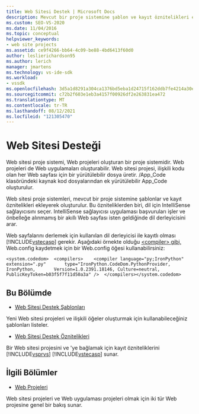 ```yaml
---
title: Web Sitesi Destek | Microsoft Docs
description: Mevcut bir proje sistemine şablon ve kayıt öznitelikleri ekleyerek oluşturulan web sitesi proje sistemleri hakkında bilgi alın.
ms.custom: SEO-VS-2020
ms.date: 11/04/2016
ms.topic: conceptual
helpviewer_keywords:
- web site projects
ms.assetid: ce9f4266-bb64-4c09-be88-4bd6413f60d0
author: leslierichardson95
ms.author: lerich
manager: jmartens
ms.technology: vs-ide-sdk
ms.workload:
- vssdk
ms.openlocfilehash: 3d5a1d8291a304ca1376bd5eba1d24715f162ddb7fe4214a30e48ed663cf5417
ms.sourcegitcommit: c72b2f603e1eb3a4157f00926df2e263831ea472
ms.translationtype: MT
ms.contentlocale: tr-TR
ms.lasthandoff: 08/12/2021
ms.locfileid: "121305470"
---
```

# <a name="web-site-support"></a>Web Sitesi Desteği
Web sitesi proje sistemi, Web projeleri oluşturan bir proje sistemidir. Web projeleri de Web uygulamaları oluşturabilir. Web sitesi projesi, ilişkili kodu olan her Web sayfası için bir yürütülebilir dosya üretir. /App_Code klasöründeki kaynak kod dosyalarından ek yürütülebilir App_Code oluşturulur.

 Web sitesi proje sistemleri, mevcut bir proje sistemine şablonlar ve kayıt öznitelikleri ekleyerek oluşturulur. Bu özniteliklerden biri, dil için IntelliSense sağlayıcısını seçer. IntelliSense sağlayıcısı uygulaması başvuruları işler ve önbelleğe alınmamış bir akıllı Web sayfası isten geldiğinde dil derleyicisini arar.

 Web sayfalarını derlemek için kullanılan dil derleyicisi ile kayıtlı olması [!INCLUDE[vstecasp](../../code-quality/includes/vstecasp_md.md)] gerekir. Aşağıdaki örnekte olduğu [ \<compiler> gibi,](/dotnet/framework/configure-apps/file-schema/compiler/compiler-element) Web.config kaydetmek için bir Web.config öğesi kullanabilirsiniz:

```
<system.codedom>  <compilers>    <compiler language="py;IronPython" extension=".py"       type="IronPython.CodeDom.PythonProvider, IronPython,       Version=1.0.2391.18146, Culture=neutral,       PublicKeyToken=b03f5f7f11d50a3a" />  </compilers></system.codedom>
```

## <a name="in-this-section"></a>Bu Bölümde
- [Web Sitesi Destek Şablonları](../../extensibility/internals/web-site-support-templates.md)

 Yeni Web sitesi projeleri ve ilişkili öğeler oluşturmak için kullanabileceğiniz şablonları listeler.

- [Web Sitesi Destek Öznitelikleri](../../extensibility/internals/web-site-support-attributes.md)

 Bir Web sitesi projesini ve 'ye bağlamak için kayıt özniteliklerini [!INCLUDE[vsprvs](../../code-quality/includes/vsprvs_md.md)] [!INCLUDE[vstecasp](../../code-quality/includes/vstecasp_md.md)] sunar.

## <a name="related-sections"></a>İlgili Bölümler
- [Web Projeleri](../../extensibility/internals/web-projects.md)

 Web sitesi projeleri ve Web uygulaması projeleri olmak için iki tür Web projesine genel bir bakış sunar.
